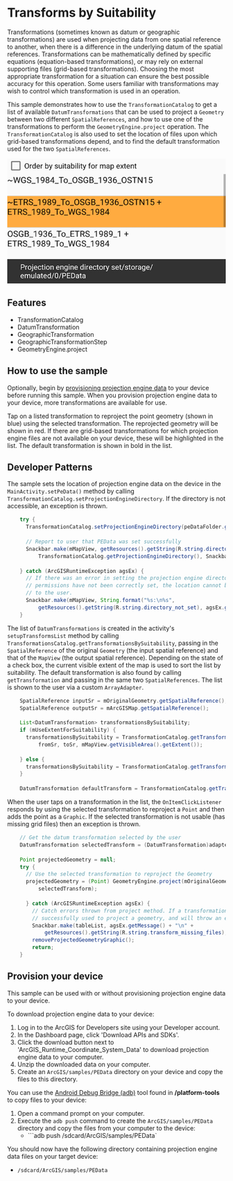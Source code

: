 # Transforms by Suitability

Transformations (sometimes known as datum or geographic transformations) are used when projecting data from one spatial reference to another, when there is a difference in the underlying datum of the spatial references. Transformations can be mathematically defined by specific equations (equation-based transformations), or may rely on external supporting files (grid-based transformations). Choosing the most appropriate transformation for a situation can ensure the best possible accuracy for this operation. Some users familiar with transformations may wish to control which transformation is used in an operation.

This sample demonstrates how to use the `TransformationCatalog` to get a list of available `DatumTransformations` that can be used to project a `Geometry` between two different `SpatialReferences`, and how to use one of the transformations to perform the `GeometryEngine.project` operation. The `TransformationCatalog` is also used to set the location of files upon which grid-based transformations depend, and to find the default transformation used for the two `SpatialReferences`.

![Transforms By Suitability App](transforms-by-suitability.png)

## Features

* TransformationCatalog
* DatumTransformation
* GeographicTransformation
* GeographicTransformationStep
* GeometryEngine.project

## How to use the sample

Optionally, begin by [provisioning projection engine data](#provision-your-device) to your device before running this sample. When you provision projection engine data to your device, more transformations are available for use.

Tap on a listed transformation to reproject the point geometry (shown in blue) using the selected transformation. The reprojected geometry will be shown in red. If there are grid-based transformations for which projection engine files are not available on your device, these will be highlighted in the list. The default transformation is shown in bold in the list.

## Developer Patterns

The sample sets the location of projection engine data on the device in the `MainActivity.setPeData()` method by calling `TransformationCatalog.setProjectionEngineDirectory`. If the directory is not accessible, an exception is thrown.

```java
    try {
      TransformationCatalog.setProjectionEngineDirectory(peDataFolder.getAbsolutePath());

      // Report to user that PEData was set successfully
      Snackbar.make(mMapView, getResources().getString(R.string.directory_set)  +
          TransformationCatalog.getProjectionEngineDirectory(), Snackbar.LENGTH_LONG).show();

    } catch (ArcGISRuntimeException agsEx) {
      // If there was an error in setting the projection engine directory, the location may not exist, or if
      // permissions have not been correctly set, the location cannot be accessed. Report the error message
      // to the user.
      Snackbar.make(mMapView, String.format("%s:\n%s",
          getResources().getString(R.string.directory_not_set), agsEx.getMessage()), Snackbar.LENGTH_LONG).show();
    }
```

The list of `DatumTransformations` is created in the activity's `setupTransformsList` method by calling `TransformationsCatalog.getTransformationsBySuitability`, passing in the `SpatialReference` of the original `Geometry` (the input spatial reference) and that of the `MapView` (the output spatial reference). Depending on the state of a check box, the current visible extent of the map is used to sort the list by suitability. The default transformation is also found by calling `getTransformation` and passing in the same two `SpatialReferences`. The list is shown to the user via a custom `ArrayAdapter`.

```java
    SpatialReference inputSr = mOriginalGeometry.getSpatialReference();
    SpatialReference outputSr = mArcGISMap.getSpatialReference();

    List<DatumTransformation> transformationsBySuitability;
    if (mUseExtentForSuitability) {
      transformationsBySuitability = TransformationCatalog.getTransformationsBySuitability(
          fromSr, toSr, mMapView.getVisibleArea().getExtent());

    } else {
      transformationsBySuitability = TransformationCatalog.getTransformationsBySuitability(inputSr, outputSr);
    }

    DatumTransformation defaultTransform = TransformationCatalog.getTransformation(inputSr, outputSr);
```

When the user taps on a transformation in the list, the `OnItemClickListener` responds by using the selected transformation to reproject a `Point` and then adds the point as a `Graphic`. If the selected transformation is not usable (has missing grid files) then an exception is thrown.

```java
    // Get the datum transformation selected by the user
    DatumTransformation selectedTransform = (DatumTransformation)adapterView.getAdapter().getItem(i);

    Point projectedGeometry = null;
    try {
      // Use the selected transformation to reproject the Geometry
      projectedGeometry = (Point) GeometryEngine.project(mOriginalGeometry, mMapView.getSpatialReference(),
          selectedTransform);

      } catch (ArcGISRuntimeException agsEx) {
        // Catch errors thrown from project method. If a transformation is missing grid files, then it cannot be
        // successfully used to project a geometry, and will throw an exception.
        Snackbar.make(tableList, agsEx.getMessage() + "\n" +
            getResources().getString(R.string.transform_missing_files), Snackbar.LENGTH_LONG).show();
        removeProjectedGeometryGraphic();
        return;
    }
```


## Provision your device

This sample can be used with or without provisioning projection engine data to your device.

To download projection engine data to your device:
1. Log in to the ArcGIS for Developers site using your Developer account.
2. In the Dashboard page, click 'Download APIs and SDKs'.
3. Click the download button next to 'ArcGIS_Runtime_Coordinate_System_Data' to download projection engine data to your computer.
4. Unzip the downloaded data on your computer.
3. Create an `ArcGIS/samples/PEData` directory on your device and copy the files to this directory.

You can use the [Android Debug Bridge (adb)](https://developer.android.com/guide/developing/tools/adb.html) tool found in **<sdk-dir>/platform-tools** to copy files to your device:
1. Open a command prompt on your computer.
2. Execute the `adb push` command to create the `ArcGIS/samples/PEData` directory and copy the files from your computer to the device:
	* ```adb push <path to PEData directory on your computer> /sdcard/ArcGIS/samples/PEData`

You should now have the following directory containing projection engine data files on your target device:
  * `/sdcard/ArcGIS/samples/PEData`
